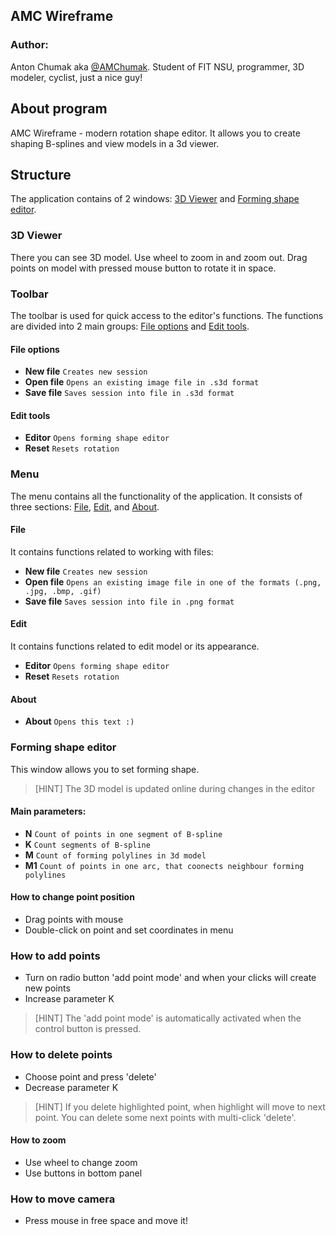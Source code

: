 ## AMC Wireframe

### Author:

Anton Chumak aka [@AMChumak](https://github.com/AMChumak). Student of FIT NSU, programmer,
3D modeler, cyclist, just a nice guy!

## About program

AMC Wireframe - modern rotation shape editor. It allows you to create 
shaping B-splines and view models in a 3d viewer.

## Structure

The application contains of 2 windows: [3D Viewer](#3d-viewer) and [Forming shape editor](#forming-shape-editor).

### 3D Viewer
There you can see 3D model. Use wheel to zoom in and zoom out. 
Drag points on model with pressed mouse button to rotate it in space.

### Toolbar

The toolbar is used for quick access to the editor's functions.
The functions are divided into 2 main groups:
[File options](#file-options) and [Edit tools](#graphic-tools).

#### File options

- **New file** `Creates new session`
- **Open file** `Opens an existing image file in .s3d format`
- **Save file** `Saves session into file in .s3d format`

#### Edit tools

- **Editor** `Opens forming shape editor`
- **Reset** `Resets rotation`

### Menu

The menu contains all the functionality of the application.
It consists of three sections: [File](#file), [Edit](#edit), and [About](#about).

#### File

It contains functions related to working with files:

- **New file** `Creates new session`
- **Open file** `Opens an existing image file in one of the formats (.png, .jpg, .bmp, .gif)`
- **Save file** `Saves session into file in .png format`

#### Edit

It contains functions related to edit model or its appearance.

- **Editor** `Opens forming shape editor`
- **Reset** `Resets rotation`

#### About

- **About**  `Opens this text :)`


### Forming shape editor

This window allows you to set forming shape.
> [HINT] The 3D model is updated online during changes in the editor

#### Main parameters:
- **N** `Count of points in one segment of B-spline`
- **K** `Count segments of B-spline`
- **M** `Count of forming polylines in 3d model`
- **M1** `Count of points in one arc, that coonects neighbour forming polylines`

#### How to change point position
- Drag points with mouse
- Double-click on point and set coordinates in menu

### How to add points
- Turn on radio button 'add point mode' and when your clicks will create new points
- Increase parameter K

> [HINT] The 'add point mode' is automatically activated when the control button is pressed.

### How to delete points
- Choose point and press 'delete'
- Decrease parameter K

> [HINT] If you delete highlighted point, when highlight will move to next point. 
> You can delete some next points with multi-click 'delete'.

#### How to zoom
- Use wheel to change zoom
- Use buttons in bottom panel 

### How to move camera
- Press mouse in free space and move it!